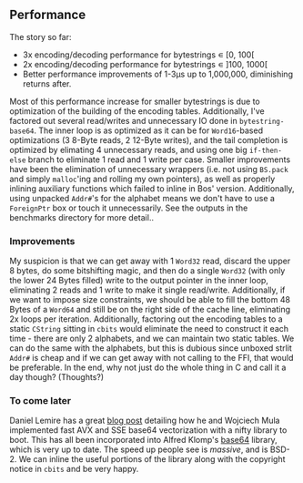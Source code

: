 ## Performance

The story so far:

- 3x encoding/decoding performance for bytestrings ∊ \[0, 100\[
- 2x encoding/decoding performance for bytestrings ∊ ]100, 1000\[
- Better performance improvements of 1-3μs up to 1,000,000, diminishing returns after. 

Most of this performance increase for smaller bytestrings is due to optimization of the building of the encoding tables. Additionally, I've factored out several read/writes and unnecessary IO done in `bytestring-base64`. The inner loop is as optimized as it can be for `Word16`-based optimizations (3 8-Byte reads, 2 12-Byte writes), and the tail completion is optimized by elimating 4 unnecessary reads, and using one big `if-then-else` branch to eliminate 1 read and 1 write per case. Smaller improvements have been the elimination of unnecessary wrappers (i.e. not using `BS.pack` and simply `malloc`'ing and rolling my own pointers), as well as properly inlining auxiliary functions which failed to inline in Bos' version. Additionally, using unpacked `Addr#`'s for the alphabet means we don't have to use a `ForeignPtr` box or touch it unnecessarily. See the outputs in the benchmarks directory for more detail.. 

### Improvements

My suspicion is that we can get away with 1 `Word32` read, discard the upper 8 bytes, do some bitshifting magic, and then do a single `Word32` (with only the lower 24 Bytes filled) write to the output pointer in the inner loop, eliminating 2 reads and 1 write to make it single read/write. Additionally, if we want to impose size constraints, we should be able to fill the bottom 48 Bytes of a `Word64` and still be on the right side of the cache line, eliminating 2x loops per iteration. Additionally, factoring out the encoding tables to a static `CString` sitting in `cbits` would eliminate the need to construct it each time - there are only 2 alphabets, and we can maintain two static tables. We can do the same with the alphabets, but this is dubious since unboxed strlit `Addr#` is cheap and if we can get away with not calling to the FFI, that would be preferable. In the end, why not just do the whole thing in C and call it a day though? (Thoughts?)

### To come later

Daniel Lemire has a great [blog post](https://lemire.me/blog/2018/01/17/ridiculously-fast-base64-encoding-and-decoding/) detailing how he and Wojciech Mula implemented fast AVX and SSE base64 vectorization with a nifty library to boot. This has all been incorporated into Alfred Klomp's [base64](https://github.com/aklomp/base64) library, which is very up to date. The speed up people see is *massive*, and is BSD-2. We can inline the useful portions of the library along with the copyright notice in `cbits` and be very happy. 


